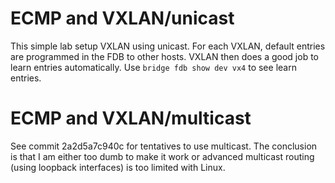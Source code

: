 # ECMP and VXLAN/unicast

This simple lab setup VXLAN using unicast. For each VXLAN, default
entries are programmed in the FDB to other hosts. VXLAN then does a
good job to learn entries automatically. Use `bridge fdb show dev vx4`
to see learn entries.

# ECMP and VXLAN/multicast

See commit 2a2d5a7c940c for tentatives to use multicast. The
conclusion is that I am either too dumb to make it work or advanced
multicast routing (using loopback interfaces) is too limited with
Linux.
